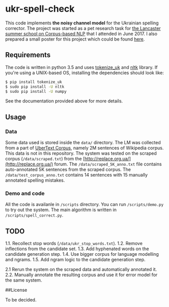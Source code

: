 # ukr-spell-check

This code implements **the noisy channel model** for the Ukrainian spelling corrector.
The project was started as a pet research task for [the Lancaster summer school on Corpus-based NLP](http://ucrel.lancs.ac.uk/summerschool/nlp.php) that I attended in June 2017.
I also prepared a small poster for this project which could be found [here](https://drive.google.com/file/d/0B4ZvRIQJjnSec0J5WUNJbkUtSTg/view?usp=sharing).

## Requirements

The code is written in python 3.5 and uses [tokenize_uk](http://tokenize-uk.readthedocs.io/en/latest/) and [nltk](http://www.nltk.org/install.html) library.
If you're using a UNIX-based OS, installing the dependencies should look like:

```bash
$ pip install tokenize_uk
$ sudo pip install -U nltk
$ sudo pip install -U numpy
```

See the documentation provided above for more details.

## Usage

### Data

Some data used is stored inside the `data/` directory.
The LM was collected from a part of [UberText Corpus](http://lang.org.ua/en/corpora/#anchor4), namely 2M sentences of Wikipedia corpus. This data is not in this repository.
The system was tested on the scraped corpus (`/data/scraped.txt`) from the [http://replace.org.ua/](http://replace.org.ua/) forum.
The `/data/scraped_5K_anno.txt` file contains auto-annotated 5K sentences from the scraped corpus.
The `/data/test_corpus_anno.txt` contains 14 sentences with 15 manually annotated spelling mistakes.

### Demo and code

All the code is availanle in `/scripts` directory.
You can run `/scripts/demo.py` to try out the system.
The main algorithm is written in `/scripts/spell_correct.py`.

## TODO

1.1. Recollect stop words (`/data/ukr_stop_words.txt`).
1.2. Remove inflections from the candidate set.
1.3. Add hyphenated words on the candidate generation step.
1.4. Use bigger corpus for language modelling and ngrams.
1.5. Add ngram logic to the candidate generation step.

2.1 Rerun the system on the scraped data and automatically annotated it.
2.2. Manually annotate the resulting corpus and use it for error model for the same system.

##License

To be decided.

